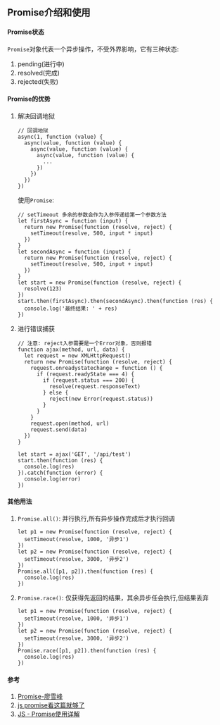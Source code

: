## Promise介绍和使用

#### Promise状态
`Promise`对象代表一个异步操作，不受外界影响，它有三种状态:
1. pending(进行中)
1. resolved(完成)
1. rejected(失败)

#### Promise的优势
1. 解决回调地狱

    ```
    // 回调地狱
    async(1, function (value) {
      async(value, function (value) {
        async(value, function (value) {
          async(value, function (value) {
            ...
          })
        })
      })
    })
    ```
    使用`Promise`:

      ```
      // setTimeout 多余的参数会作为入参传递给第一个参数方法
      let firstAsync = function (input) {
        return new Promise(function (resolve, reject) {
          setTimeout(resolve, 500, input * input)
        })
      }
      let secondAsync = function (input) {
        return new Promise(function (resolve, reject) {
          setTimeout(resolve, 500, input + input)
        })
      }
      let start = new Promise(function (resolve, reject) {
        resolve(123)
      })
      start.then(firstAsync).then(secondAsync).then(function (res) {
        console.log('最终结果: ' + res)
      })
      ```

1. 进行错误捕获

    ```
    // 注意: reject入参需要是一个Error对象，否则报错
    function ajax(method, url, data) {
      let request = new XMLHttpRequest()
      return new Promise(function (resolve, reject) {
        request.onreadystatechange = function () {
          if (request.readyState === 4) {
            if (request.status === 200) {
              resolve(request.responseText)
            } else {
              reject(new Error(request.status))
            }
          }
        }
        request.open(method, url)
        request.send(data)
      })
    }

    let start = ajax('GET', '/api/test')
    start.then(function (res) {
      console.log(res)
    }).catch(function (error) {
      console.log(error)
    })
    ```

#### 其他用法
1. `Promise.all()`: 并行执行,所有异步操作完成后才执行回调
    ```
    let p1 = new Promise(function (resolve, reject) {
      setTimeout(resolve, 1000, '异步1')
    })
    let p2 = new Promise(function (resolve, reject) {
      setTimeout(resolve, 3000, '异步2')
    })
    Promise.all([p1, p2]).then(function (res) {
      console.log(res)
    })
    ```
1. `Promise.race()`: 仅获得先返回的结果，其余异步任会执行,但结果丢弃

    ```
    let p1 = new Promise(function (resolve, reject) {
      setTimeout(resolve, 1000, '异步1')
    })
    let p2 = new Promise(function (resolve, reject) {
      setTimeout(resolve, 3000, '异步2')
    })
    Promise.race([p1, p2]).then(function (res) {
      console.log(res)
    })
    ```

#### 参考
1. [Promise-廖雪峰](https://www.liaoxuefeng.com/wiki/1022910821149312/1023024413276544)
1. [js promise看这篇就够了](https://www.cnblogs.com/superSmile/p/8406037.html)
1. [JS - Promise使用详解](https://www.cnblogs.com/sweeeper/p/8442613.html)